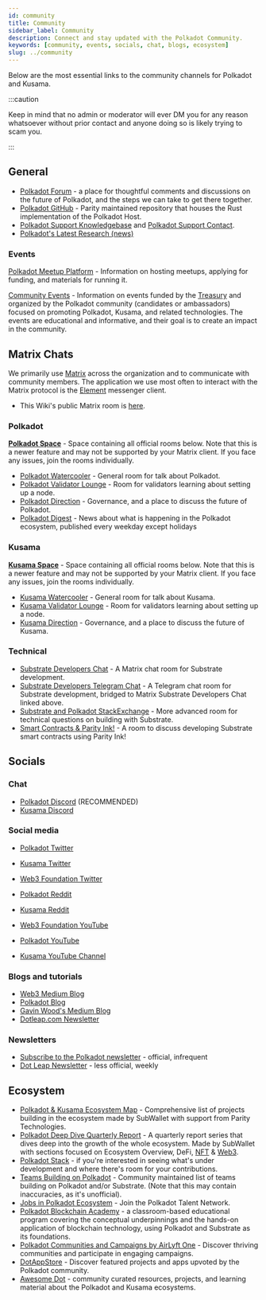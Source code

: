 ```yaml
---
id: community
title: Community
sidebar_label: Community
description: Connect and stay updated with the Polkadot Community.
keywords: [community, events, socials, chat, blogs, ecosystem]
slug: ../community
---
```


Below are the most essential links to the community channels for Polkadot and Kusama.

:::caution

Keep in mind that no admin or moderator will ever DM you for any reason whatsoever without prior
contact and anyone doing so is likely trying to scam you.

:::

## General

- [Polkadot Forum](https://forum.polkadot.network/) - a place for thoughtful comments and
  discussions on the future of Polkadot, and the steps we can take to get there together.
- [Polkadot GitHub](https://github.com/paritytech/polkadot-sdk/tree/master/polkadot) - Parity
  maintained repository that houses the Rust implementation of the Polkadot Host.
- [Polkadot Support Knowledgebase](https://support.polkadot.network/support/home) and
  [Polkadot Support Contact](https://support.polkadot.network).
- [Polkadot's Latest Research (news)](https://research.web3.foundation/news)

### Events

[Polkadot Meetup Platform](https://www.meetup.com/pro/polkadot) - Information on hosting meetups,
applying for funding, and materials for running it.

[Community Events](https://web3foundation.notion.site/Community-Events-Introduction-05199fe6556b41f48a3390b1868c9ae7) -
Information on events funded by the [Treasury](https://polkadot.polkassembly.io/bounty/17) and
organized by the Polkadot community (candidates or ambassadors) focused on promoting Polkadot,
Kusama, and related technologies. The events are educational and informative, and their goal is to
create an impact in the community.

## Matrix Chats

We primarily use [Matrix](https://matrix.org) across the organization and to communicate with
community members. The application we use most often to interact with the Matrix protocol is the
[Element](https://app.element.io) messenger client.

- This Wiki's public Matrix room is [here](https://matrix.to/#/#polkadotwikipublic:web3.foundation).

### Polkadot

[**Polkadot Space**](https://matrix.to/#/#polkadot:web3.foundation) - Space containing all official
rooms below. Note that this is a newer feature and may not be supported by your Matrix client. If
you face any issues, join the rooms individually.

- [Polkadot Watercooler](https://matrix.to/#/#polkadot-watercooler:parity.io) - General room for
  talk about Polkadot.
- [Polkadot Validator Lounge](https://matrix.to/#/#polkadotvalidatorlounge:web3.foundation) - Room
  for validators learning about setting up a node.
- [Polkadot Direction](https://matrix.to/#/#Polkadot-Direction:parity.io) - Governance, and a place
  to discuss the future of Polkadot.
- [Polkadot Digest](https://matrix.to/#/#dailydigest:web3.foundation) - News about what is happening
  in the Polkadot ecosystem, published every weekday except holidays

### Kusama

[**Kusama Space**](https://matrix.to/#/#kusama:web3.foundation) - Space containing all official
rooms below. Note that this is a newer feature and may not be supported by your Matrix client. If
you face any issues, join the rooms individually.

- [Kusama Watercooler](https://matrix.to/#/#kusamawatercooler:web3.foundation) - General room for
  talk about Kusama.
- [Kusama Validator Lounge](https://matrix.to/#/#KusamaValidatorLounge:parity.io) - Room for
  validators learning about setting up a node.
- [Kusama Direction](https://matrix.to/#/#Kusama-Direction:parity.io) - Governance, and a place to
  discuss the future of Kusama.

### Technical

- [Substrate Developers Chat](https://matrix.to/#/#substratedevs:matrix.org) - A Matrix chat room
  for Substrate development.
- [Substrate Developers Telegram Chat](https://t.me/substratedevs) - A Telegram chat room for
  Substrate development, bridged to Matrix Substrate Developers Chat linked above.
- [Substrate and Polkadot StackExchange](https://substrate.stackexchange.com/) - More advanced room
  for technical questions on building with Substrate.
- [Smart Contracts & Parity Ink!](https://matrix.to/#/#ink:parity.io) - A room to discuss developing
  Substrate smart contracts using Parity Ink!

## Socials

### Chat

- [Polkadot Discord](https://dot.li/discord) (RECOMMENDED)
- [Kusama Discord](https://kusa.ma/discord)

### Social media

- [Polkadot Twitter](https://twitter.com/Polkadot)
- [Kusama Twitter](https://twitter.com/kusamanetwork)
- [Web3 Foundation Twitter](https://twitter.com/web3foundation)

- [Polkadot Reddit](https://www.reddit.com/r/polkadot)
- [Kusama Reddit](https://www.reddit.com/r/Kusama)

- [Web3 Foundation YouTube](https://www.youtube.com/channel/UClnw_bcNg4CAzF772qEtq4g)
- [Polkadot YouTube](https://www.youtube.com/channel/UCB7PbjuZLEba_znc7mEGNgw)
- [Kusama YouTube Channel](http://youtube.com/c/kusamanetwork)

### Blogs and tutorials

- [Web3 Medium Blog](https://medium.com/@web3)
- [Polkadot Blog](https://polkadot.network/blog/)
- [Gavin Wood's Medium Blog](https://medium.com/@gavofyork)
- [Dotleap.com Newsletter](https://newsletter.dotleap.com/)

### Newsletters

- [Subscribe to the Polkadot newsletter](https://share.hsforms.com/1LL1CBwiASxC5pJUYZAiDVw4752a) -
  official, infrequent
- [Dot Leap Newsletter](https://dotleap.substack.com/) - less official, weekly

## Ecosystem

- [Polkadot & Kusama Ecosystem Map](https://dotinsights.subwallet.app/) - Comprehensive list of
  projects building in the ecosystem made by SubWallet with support from Parity Technologies.
- [Polkadot Deep Dive Quarterly Report](https://dotinsights.subwallet.app/polkadot-report-q4-2022-en/) -
  A quarterly report series that dives deep into the growth of the whole ecosystem. Made by
  SubWallet with sections focused on Ecosystem Overview, DeFi, [NFT](../learn/learn-nft.md) &
  [Web3](./web3-and-polkadot.md).
- [Polkadot Stack](../build/build-open-source.md) - if you're interested in seeing what's under
  development and where there's room for your contributions.
- [Teams Building on Polkadot](https://polkaproject.com/) - Community maintained list of teams
  building on Polkadot and/or Substrate. (Note that this may contain inaccuracies, as it's
  unofficial).
- [Jobs in Polkadot Ecosystem](https://polkadot.getro.com/jobs) - Join the Polkadot Talent Network.
- [Polkadot Blockchain Academy](https://polkadot.network/development/blockchain-academy/) - a
  classroom-based educational program covering the conceptual underpinnings and the hands-on
  application of blockchain technology, using Polkadot and Substrate as its foundations.
- [Polkadot Communities and Campaigns by AirLyft One](https://airlyft.one/communities?ecosystem=POLKADOT) -
  Discover thriving communities and participate in engaging campaigns.
- [DotAppStore](https://dotappstore.com/) - Discover featured projects and apps upvoted by the
  Polkadot community.
- [Awesome Dot](https://github.com/haquefardeen/awesome-dot) - community curated resources,
  projects, and learning material about the Polkadot and Kusama ecosystems.

